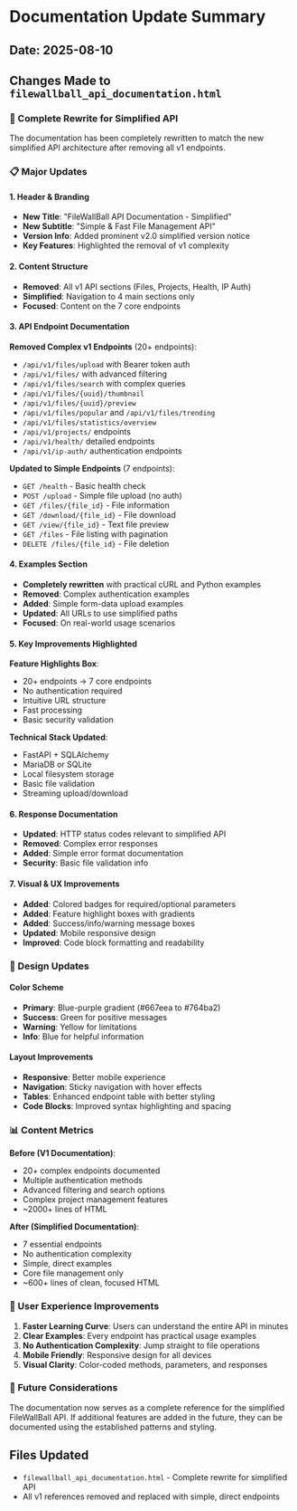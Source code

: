 # Documentation Update Summary

## Date: 2025-08-10

## Changes Made to `filewallball_api_documentation.html`

### 🎯 Complete Rewrite for Simplified API

The documentation has been completely rewritten to match the new simplified API architecture after removing all v1 endpoints.

### 📋 Major Updates

#### 1. Header & Branding
- **New Title**: "FileWallBall API Documentation - Simplified"
- **New Subtitle**: "Simple & Fast File Management API"
- **Version Info**: Added prominent v2.0 simplified version notice
- **Key Features**: Highlighted the removal of v1 complexity

#### 2. Content Structure
- **Removed**: All v1 API sections (Files, Projects, Health, IP Auth)
- **Simplified**: Navigation to 4 main sections only
- **Focused**: Content on the 7 core endpoints

#### 3. API Endpoint Documentation

**Removed Complex v1 Endpoints** (20+ endpoints):
- `/api/v1/files/upload` with Bearer token auth
- `/api/v1/files/` with advanced filtering
- `/api/v1/files/search` with complex queries
- `/api/v1/files/{uuid}/thumbnail` 
- `/api/v1/files/{uuid}/preview`
- `/api/v1/files/popular` and `/api/v1/files/trending`
- `/api/v1/files/statistics/overview`
- `/api/v1/projects/` endpoints
- `/api/v1/health/` detailed endpoints
- `/api/v1/ip-auth/` authentication endpoints

**Updated to Simple Endpoints** (7 endpoints):
- `GET /health` - Basic health check
- `POST /upload` - Simple file upload (no auth)
- `GET /files/{file_id}` - File information
- `GET /download/{file_id}` - File download
- `GET /view/{file_id}` - Text file preview
- `GET /files` - File listing with pagination
- `DELETE /files/{file_id}` - File deletion

#### 4. Examples Section
- **Completely rewritten** with practical cURL and Python examples
- **Removed**: Complex authentication examples
- **Added**: Simple form-data upload examples
- **Updated**: All URLs to use simplified paths
- **Focused**: On real-world usage scenarios

#### 5. Key Improvements Highlighted

**Feature Highlights Box**:
- 20+ endpoints → 7 core endpoints
- No authentication required
- Intuitive URL structure
- Fast processing
- Basic security validation

**Technical Stack Updated**:
- FastAPI + SQLAlchemy
- MariaDB or SQLite
- Local filesystem storage
- Basic file validation
- Streaming upload/download

#### 6. Response Documentation
- **Updated**: HTTP status codes relevant to simplified API
- **Removed**: Complex error responses
- **Added**: Simple error format documentation
- **Security**: Basic file validation info

#### 7. Visual & UX Improvements
- **Added**: Colored badges for required/optional parameters
- **Added**: Feature highlight boxes with gradients
- **Added**: Success/info/warning message boxes
- **Updated**: Mobile responsive design
- **Improved**: Code block formatting and readability

### 🎨 Design Updates

#### Color Scheme
- **Primary**: Blue-purple gradient (#667eea to #764ba2)
- **Success**: Green for positive messages
- **Warning**: Yellow for limitations
- **Info**: Blue for helpful information

#### Layout Improvements
- **Responsive**: Better mobile experience
- **Navigation**: Sticky navigation with hover effects
- **Tables**: Enhanced endpoint table with better styling
- **Code Blocks**: Improved syntax highlighting and spacing

### 📊 Content Metrics

**Before (V1 Documentation)**:
- 20+ complex endpoints documented
- Multiple authentication methods
- Advanced filtering and search options
- Complex project management features
- ~2000+ lines of HTML

**After (Simplified Documentation)**:
- 7 essential endpoints
- No authentication complexity
- Simple, direct examples
- Core file management only
- ~600+ lines of clean, focused HTML

### 🚀 User Experience Improvements

1. **Faster Learning Curve**: Users can understand the entire API in minutes
2. **Clear Examples**: Every endpoint has practical usage examples
3. **No Authentication Complexity**: Jump straight to file operations
4. **Mobile Friendly**: Responsive design for all devices
5. **Visual Clarity**: Color-coded methods, parameters, and responses

### 📝 Future Considerations

The documentation now serves as a complete reference for the simplified FileWallBall API. If additional features are added in the future, they can be documented using the established patterns and styling.

## Files Updated
- `filewallball_api_documentation.html` - Complete rewrite for simplified API
- All v1 references removed and replaced with simple, direct endpoints